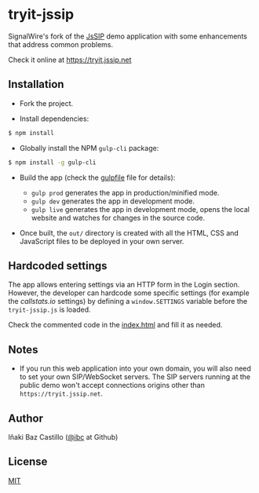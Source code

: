 # tryit-jssip

SignalWire's fork of the [JsSIP](http://jssip.net) demo application with some enhancements that address common problems.

Check it online at https://tryit.jssip.net


## Installation

* Fork the project.

* Install dependencies:

```bash
$ npm install
```

* Globally install the NPM `gulp-cli` package:

```bash
$ npm install -g gulp-cli
```

* Build the app (check the [gulpfile](./gulpfile.js) file for details):
  * `gulp prod` generates the app in production/minified mode.
  * `gulp dev` generates the app in development mode.
  * `gulp live` generates the app in development mode, opens the local website and watches for changes in the source code.

* Once built, the `out/` directory is created with all the HTML, CSS and JavaScript files to be deployed in your own server.


## Hardcoded settings

The app allows entering settings via an HTTP form in the Login section. However, the developer can hardcode some specific settings (for example the _callstats.io_  settings) by defining a `window.SETTINGS` variable before the `tryit-jssip.js` is loaded.

Check the commented code in the [index.html](./index.html) and fill it as needed.


## Notes

* If you run this web application into your own domain, you will also need to set your own SIP/WebSocket servers. The SIP servers running at the public demo won't accept connections origins other than `https://tryit.jssip.net`.


## Author

Iñaki Baz Castillo ([@ibc](https://github.com/ibc/) at Github)


## License

[MIT](./LICENSE)
